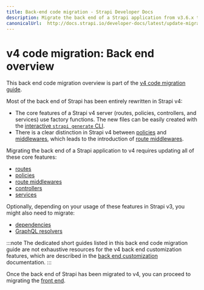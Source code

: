```yaml
---
title: Back-end code migration - Strapi Developer Docs
description: Migrate the back end of a Strapi application from v3.6.x to v4.0.x with step-by-step instructions
canonicalUrl:  http://docs.strapi.io/developer-docs/latest/update-migration-guides/migration-guides/v4/code/backend.html
---
```


# v4 code migration: Back end overview

This back end code migration overview is part of the [v4 code migration guide](/developer-docs/latest/update-migration-guides/migration-guides/v4/code-migration.md).

Most of the back end of Strapi has been entirely rewritten in Strapi v4:

* The core features of a Strapi v4 server (routes, policies, controllers, and services) use factory functions. The new files can be easily created with the [interactive `strapi generate` CLI](/developer-docs/latest/developer-resources/cli/CLI.md#strapi-generate).
* There is a clear distinction in Strapi v4 between [policies](/developer-docs/latest/development/backend-customization/policies.md) and [middlewares](/developer-docs/latest/development/backend-customization/middlewares.md), which leads to the introduction of [route middlewares](/developer-docs/latest/development/backend-customization/routes.md#middlewares).

Migrating the back end of a Strapi application to v4 requires updating all of these core features:

* [routes](/developer-docs/latest/update-migration-guides/migration-guides/v4/code/backend/routes.md)
* [policies](/developer-docs/latest/update-migration-guides/migration-guides/v4/code/backend/policies.md)
* [route middlewares](/developer-docs/latest/update-migration-guides/migration-guides/v4/code/backend/route-middlewares.md)
* [controllers](/developer-docs/latest/update-migration-guides/migration-guides/v4/code/backend/controllers.md)
* [services](/developer-docs/latest/update-migration-guides/migration-guides/v4/code/backend/services.md)

Optionally, depending on your usage of these features in Strapi v3, you might also need to migrate:

* [dependencies](/developer-docs/latest/update-migration-guides/migration-guides/v4/code/backend/dependencies.md)
* [GraphQL resolvers](/developer-docs/latest/update-migration-guides/migration-guides/v4/code/backend/graphql.md)

:::note
The dedicated short guides listed in this back end code migration guide are not exhaustive resources for the v4 back end customization features, which are described in the [back end customization](/developer-docs/latest/development/backend-customization.md) documentation.
:::

Once the back end of Strapi has been migrated to v4, you can proceed to migrating the [front end](/developer-docs/latest/update-migration-guides/migration-guides/v4/code/frontend.md).
